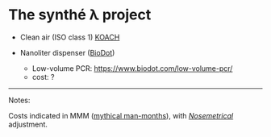The synthé λ project
====================

 - Clean air (ISO class 1) [KOACH](http://www.koken-ltd.co.jp/english/koach/index.html)

 - Nanoliter dispenser ([BioDot](https://www.biodot.com/))
   - Low-volume PCR: https://www.biodot.com/low-volume-pcr/
   - cost: ?

----
Notes:

Costs indicated in MMM ([mythical man-months](https://en.wikipedia.org/wiki/The_Mythical_Man-Month)), with _[Nosemetrical](https://fr.wikipedia.org/wiki/Wikip%C3%A9dia:Pastiches/Pifom%C3%A8tre)_ adjustment.
